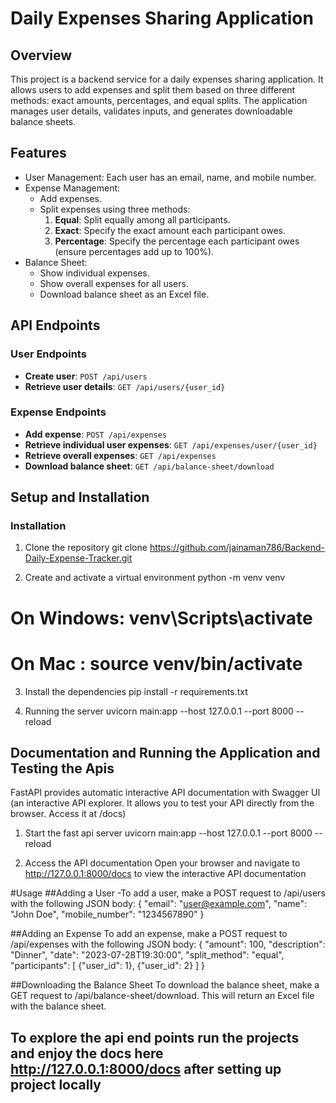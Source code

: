 # Daily Expenses Sharing Application

## Overview

This project is a backend service for a daily expenses sharing application. It allows users to add expenses and split them based on three different methods: exact amounts, percentages, and equal splits. The application manages user details, validates inputs, and generates downloadable balance sheets.

## Features

- User Management: Each user has an email, name, and mobile number.
- Expense Management:
  - Add expenses.
  - Split expenses using three methods:
    1. **Equal**: Split equally among all participants.
    2. **Exact**: Specify the exact amount each participant owes.
    3. **Percentage**: Specify the percentage each participant owes (ensure percentages add up to 100%).
- Balance Sheet:
  - Show individual expenses.
  - Show overall expenses for all users.
  - Download balance sheet as an Excel file.

## API Endpoints

### User Endpoints
- **Create user**: `POST /api/users`
- **Retrieve user details**: `GET /api/users/{user_id}`

### Expense Endpoints
- **Add expense**: `POST /api/expenses`
- **Retrieve individual user expenses**: `GET /api/expenses/user/{user_id}`
- **Retrieve overall expenses**: `GET /api/expenses`
- **Download balance sheet**: `GET /api/balance-sheet/download`

## Setup and Installation

### Installation

1. Clone the repository
   git clone https://github.com/jainaman786/Backend-Daily-Expense-Tracker.git

3. Create and activate a virtual environment
   python -m venv venv
  # On Windows: venv\Scripts\activate
  # On Mac : source venv/bin/activate

3. Install the dependencies
   pip install -r requirements.txt

4. Running the server
    uvicorn main:app --host 127.0.0.1 --port 8000 --reload

## Documentation and Running the Application and Testing the Apis
   FastAPI provides automatic interactive API documentation with Swagger UI 
   (an interactive API explorer. It allows you to test your API directly from the browser. Access it at /docs)

1. Start the fast api server
   uvicorn main:app --host 127.0.0.1 --port 8000 --reload

2. Access the API documentation
Open your browser and navigate to http://127.0.0.1:8000/docs to view the interactive API documentation


#Usage
##Adding a User
-To add a user, make a POST request to /api/users with the following JSON body:
{
  "email": "user@example.com",
  "name": "John Doe",
  "mobile_number": "1234567890"
}

##Adding an Expense
To add an expense, make a POST request to /api/expenses with the following JSON body:
{
  "amount": 100,
  "description": "Dinner",
  "date": "2023-07-28T19:30:00",
  "split_method": "equal",
  "participants": [
    {"user_id": 1},
    {"user_id": 2}
  ]
}

##Downloading the Balance Sheet
To download the balance sheet, make a GET request to /api/balance-sheet/download. This will return an Excel file with the balance sheet.


## To explore the api end points run the projects and enjoy the docs here http://127.0.0.1:8000/docs  after setting up project locally

  

   
